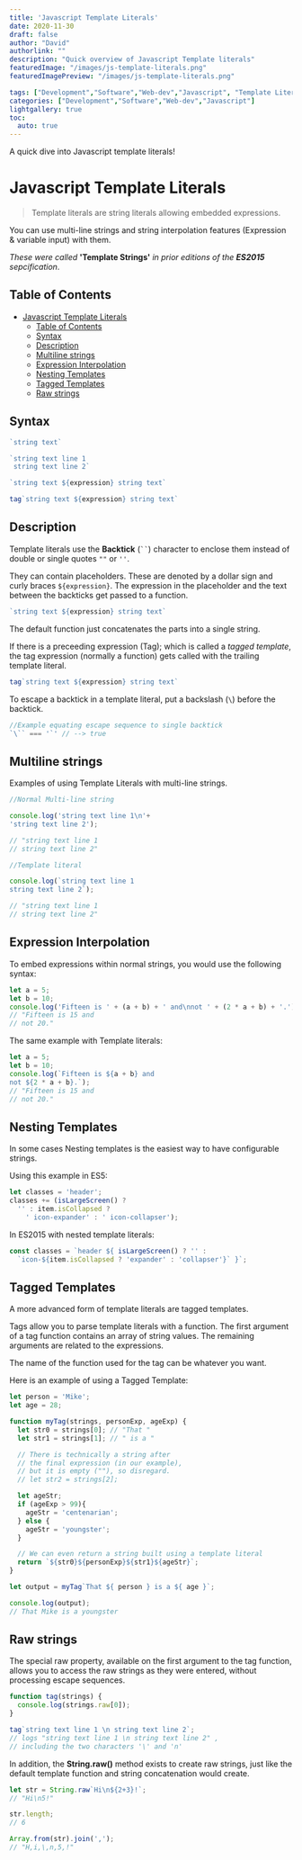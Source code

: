 ```yaml
---
title: 'Javascript Template Literals'
date: 2020-11-30
draft: false
author: "David"
authorlink: ""
description: "Quick overview of Javascript Template literals"
featuredImage: "/images/js-template-literals.png"
featuredImagePreview: "/images/js-template-literals.png"

tags: ["Development","Software","Web-dev","Javascript", "Template Literals", "Template Strings"]
categories: ["Development","Software","Web-dev","Javascript"]
lightgallery: true
toc:
  auto: true
---
```

A quick dive into Javascript template literals!
<!--more-->

# Javascript Template Literals

>Template literals are string literals allowing embedded expressions.

You can use multi-line strings and string interpolation features (Expression & variable input) with them.

*These were called* **'Template Strings'** *in prior editions of the **ES2015** sepcification*.


## Table of Contents

- [Javascript Template Literals](#javascript-template-literals)
  - [Table of Contents](#table-of-contents)
  - [Syntax](#syntax)
  - [Description](#description)
  - [Multiline strings](#multiline-strings)
  - [Expression Interpolation](#expression-interpolation)
  - [Nesting Templates](#nesting-templates)
  - [Tagged Templates](#tagged-templates)
  - [Raw strings](#raw-strings)


## Syntax

``` javascript
`string text`

`string text line 1
 string text line 2`

`string text ${expression} string text`

tag`string text ${expression} string text`
```

## Description

Template literals use the **Backtick** (` `` `) character to enclose them instead of double or single quotes `""` or `''`.

They can contain placeholders. These are denoted by a dollar sign and curly braces `${expression}`. The expression in the placeholder and the text between the backticks get passed to a function.

``` javascript
`string text ${expression} string text`
```

The default function just concatenates the parts into a single string.

If there is a preceeding expression (Tag); which is called a *tagged template*, the tag expression (normally a function) gets called with the trailing template literal.

``` javascript
tag`string text ${expression} string text`
```

To escape a backtick in a template literal, put a backslash (`\`) before the backtick.

``` javascript
//Example equating escape sequence to single backtick
`\`` === '`' // --> true
```

## Multiline strings

Examples of using Template Literals with multi-line strings.

``` javascript
//Normal Multi-line string

console.log('string text line 1\n'+
'string text line 2');

// "string text line 1
// string text line 2"
```

``` javascript
//Template literal

console.log(`string text line 1
string text line 2`);

// "string text line 1
// string text line 2"
```

## Expression Interpolation

To embed expressions within normal strings, you would use the following syntax:

``` javascript
let a = 5;
let b = 10;
console.log('Fifteen is ' + (a + b) + ' and\nnot ' + (2 * a + b) + '.');
// "Fifteen is 15 and
// not 20."
```

The same example with Template literals:

``` javascript
let a = 5;
let b = 10;
console.log(`Fifteen is ${a + b} and
not ${2 * a + b}.`);
// "Fifteen is 15 and
// not 20."
```

## Nesting Templates

In some cases Nesting templates is the easiest way to have configurable strings.

Using this example in ES5:

``` javascript
let classes = 'header';
classes += (isLargeScreen() ?
  '' : item.isCollapsed ?
    ' icon-expander' : ' icon-collapser');
```

In ES2015 with nested template literals:

``` javascript
const classes = `header ${ isLargeScreen() ? '' :
  `icon-${item.isCollapsed ? 'expander' : 'collapser'}` }`;
```

## Tagged Templates

A more advanced form of template literals are tagged templates.

Tags allow you to parse template literals with a function. The first argument of a tag function contains an array of string values. The remaining arguments are related to the expressions.

The name of the function used for the tag can be whatever you want.

Here is an example of using a Tagged Template:

``` javascript
let person = 'Mike';
let age = 28;

function myTag(strings, personExp, ageExp) {
  let str0 = strings[0]; // "That "
  let str1 = strings[1]; // " is a "

  // There is technically a string after
  // the final expression (in our example),
  // but it is empty (""), so disregard.
  // let str2 = strings[2];

  let ageStr;
  if (ageExp > 99){
    ageStr = 'centenarian';
  } else {
    ageStr = 'youngster';
  }

  // We can even return a string built using a template literal
  return `${str0}${personExp}${str1}${ageStr}`;
}

let output = myTag`That ${ person } is a ${ age }`;

console.log(output);
// That Mike is a youngster
```

## Raw strings

The special raw property, available on the first argument to the tag function, allows you to access the raw strings as they were entered, without processing escape sequences.

``` javascript
function tag(strings) {
  console.log(strings.raw[0]);
}

tag`string text line 1 \n string text line 2`;
// logs "string text line 1 \n string text line 2" ,
// including the two characters '\' and 'n'
```

In addition, the **String.raw()** method exists to create raw strings, just like the default template function and string concatenation would create.

``` javascript
let str = String.raw`Hi\n${2+3}!`;
// "Hi\n5!"

str.length;
// 6

Array.from(str).join(',');
// "H,i,\,n,5,!"
```
